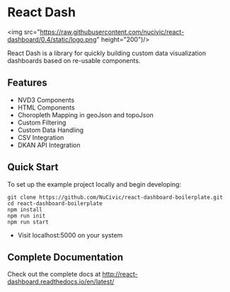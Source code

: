 # React Dash
<img src="https://raw.githubusercontent.com/nucivic/react-dashboard/0.4/static/logo.png" height="200")/>

React Dash is a library for quickly building custom data visualization dashboards based on re-usable components.

## Features
* NVD3 Components
* HTML Components
* Choropleth Mapping in geoJson and topoJson
* Custom Filtering
* Custom Data Handling
* CSV Integration
* DKAN API Integration

## Quick Start
To set up the example project locally and begin developing:
```
git clone https://github.com/NuCivic/react-dashboard-boilerplate.git
cd react-dashboard-boilerplate
npm install
npm run init
npm run start
```
* Visit localhost:5000 on your system

## Complete Documentation
Check out the complete docs at http://react-dashboard.readthedocs.io/en/latest/
